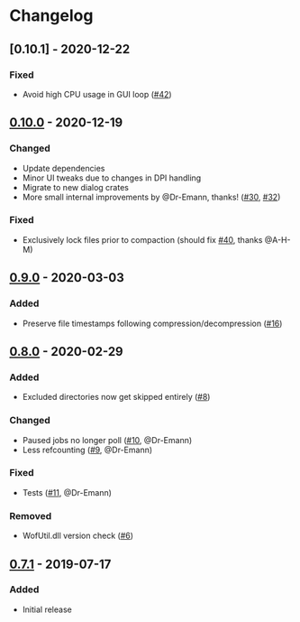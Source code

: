 # Changelog

## [0.10.1] - 2020-12-22

### Fixed

- Avoid high CPU usage in GUI loop ([#42])

## [0.10.0] - 2020-12-19

### Changed

- Update dependencies
- Minor UI tweaks due to changes in DPI handling
- Migrate to new dialog crates
- More small internal improvements by @Dr-Emann, thanks! ([#30], [#32])

### Fixed

- Exclusively lock files prior to compaction (should fix [#40], thanks @A-H-M)

## [0.9.0] - 2020-03-03

### Added

- Preserve file timestamps following compression/decompression ([#16])

## [0.8.0] - 2020-02-29

### Added

- Excluded directories now get skipped entirely ([#8])

### Changed

- Paused jobs no longer poll ([#10], @Dr-Emann)
- Less refcounting ([#9], @Dr-Emann)

### Fixed

- Tests ([#11], @Dr-Emann)

### Removed

- WofUtil.dll version check ([#6])

## [0.7.1] - 2019-07-17

### Added

- Initial release

[0.7.1]: https://github.com/Freaky/Compactor/releases/tag/v0.7.1
[0.8.0]: https://github.com/Freaky/Compactor/releases/tag/v0.8.0
[0.9.0]: https://github.com/Freaky/Compactor/releases/tag/v0.9.0
[0.10.0]: https://github.com/Freaky/Compactor/releases/tag/v0.10.0
[#6]: https://github.com/Freaky/Compactor/issues/6
[#8]: https://github.com/Freaky/Compactor/issues/8
[#9]: https://github.com/Freaky/Compactor/pull/9
[#10]: https://github.com/Freaky/Compactor/pull/10
[#11]: https://github.com/Freaky/Compactor/pull/11
[#16]: https://github.com/Freaky/Compactor/issues/16
[#30]: https://github.com/Freaky/Compactor/pull/30
[#32]: https://github.com/Freaky/Compactor/pull/32
[#40]: https://github.com/Freaky/Compactor/issues/40
[#42]: https://github.com/Freaky/Compactor/issues/42